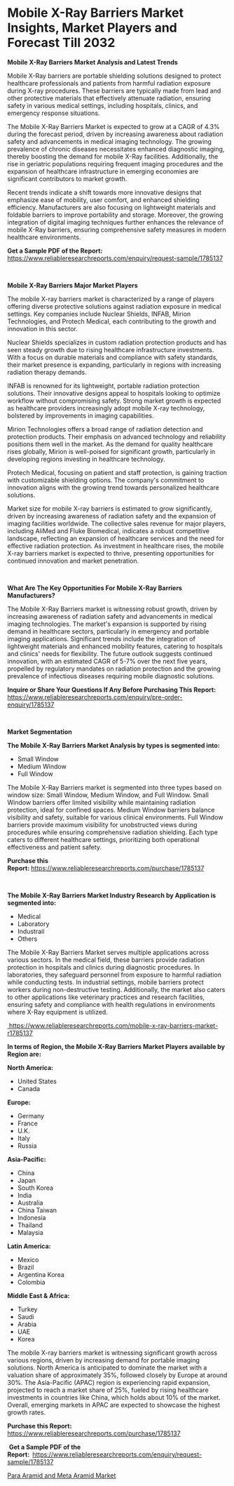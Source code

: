 <p><h1>Mobile X-Ray Barriers Market Insights, Market Players and Forecast Till 2032</h1></p><p><strong>Mobile X-Ray Barriers Market Analysis and Latest Trends</strong></p>
<p><p>Mobile X-Ray barriers are portable shielding solutions designed to protect healthcare professionals and patients from harmful radiation exposure during X-ray procedures. These barriers are typically made from lead and other protective materials that effectively attenuate radiation, ensuring safety in various medical settings, including hospitals, clinics, and emergency response situations.</p><p>The Mobile X-Ray Barriers Market is expected to grow at a CAGR of 4.3% during the forecast period, driven by increasing awareness about radiation safety and advancements in medical imaging technology. The growing prevalence of chronic diseases necessitates enhanced diagnostic imaging, thereby boosting the demand for mobile X-Ray facilities. Additionally, the rise in geriatric populations requiring frequent imaging procedures and the expansion of healthcare infrastructure in emerging economies are significant contributors to market growth.</p><p>Recent trends indicate a shift towards more innovative designs that emphasize ease of mobility, user comfort, and enhanced shielding efficiency. Manufacturers are also focusing on lightweight materials and foldable barriers to improve portability and storage. Moreover, the growing integration of digital imaging techniques further enhances the relevance of mobile X-Ray barriers, ensuring comprehensive safety measures in modern healthcare environments.</p></p>
<p><strong>Get a Sample PDF of the Report:&nbsp;</strong> <a href="https://www.reliableresearchreports.com/enquiry/request-sample/1785137?utm_campaign=2098&utm_medium=2&utm_source=Github&utm_content=ia&utm_term=25032025&utm_id=mobile-x-ray-barriers">https://www.reliableresearchreports.com/enquiry/request-sample/1785137</a></p>
<p>&nbsp;</p>
<p><strong>Mobile X-Ray Barriers Major Market Players</strong></p>
<p><p>The mobile X-ray barriers market is characterized by a range of players offering diverse protective solutions against radiation exposure in medical settings. Key companies include Nuclear Shields, INFAB, Mirion Technologies, and Protech Medical, each contributing to the growth and innovation in this sector.</p><p>Nuclear Shields specializes in custom radiation protection products and has seen steady growth due to rising healthcare infrastructure investments. With a focus on durable materials and compliance with safety standards, their market presence is expanding, particularly in regions with increasing radiation therapy demands.</p><p>INFAB is renowned for its lightweight, portable radiation protection solutions. Their innovative designs appeal to hospitals looking to optimize workflow without compromising safety. Strong market growth is expected as healthcare providers increasingly adopt mobile X-ray technology, bolstered by improvements in imaging capabilities.</p><p>Mirion Technologies offers a broad range of radiation detection and protection products. Their emphasis on advanced technology and reliability positions them well in the market. As the demand for quality healthcare rises globally, Mirion is well-poised for significant growth, particularly in developing regions investing in healthcare technology.</p><p>Protech Medical, focusing on patient and staff protection, is gaining traction with customizable shielding options. The company's commitment to innovation aligns with the growing trend towards personalized healthcare solutions.</p><p>Market size for mobile X-ray barriers is estimated to grow significantly, driven by increasing awareness of radiation safety and the expansion of imaging facilities worldwide. The collective sales revenue for major players, including AliMed and Fluke Biomedical, indicates a robust competitive landscape, reflecting an expansion of healthcare services and the need for effective radiation protection. As investment in healthcare rises, the mobile X-ray barriers market is expected to thrive, presenting opportunities for continued innovation and market penetration.</p></p>
<p>&nbsp;</p>
<p><strong>What Are The Key Opportunities For Mobile X-Ray Barriers Manufacturers?</strong></p>
<p><p>The Mobile X-Ray Barriers market is witnessing robust growth, driven by increasing awareness of radiation safety and advancements in medical imaging technologies. The market's expansion is supported by rising demand in healthcare sectors, particularly in emergency and portable imaging applications. Significant trends include the integration of lightweight materials and enhanced mobility features, catering to hospitals and clinics' needs for flexibility. The future outlook suggests continued innovation, with an estimated CAGR of 5-7% over the next five years, propelled by regulatory mandates on radiation protection and the growing prevalence of infectious diseases requiring mobile diagnostic solutions.</p></p>
<p><strong>Inquire or Share Your Questions If Any Before Purchasing This Report:</strong> <a href="https://www.reliableresearchreports.com/enquiry/pre-order-enquiry/1785137?utm_campaign=2098&utm_medium=2&utm_source=Github&utm_content=ia&utm_term=25032025&utm_id=mobile-x-ray-barriers">https://www.reliableresearchreports.com/enquiry/pre-order-enquiry/1785137</a></p>
<p>&nbsp;</p>
<p><strong>Market Segmentation</strong></p>
<p><strong>The Mobile X-Ray Barriers Market Analysis by types is segmented into:</strong></p>
<p><ul><li>Small Window</li><li>Medium Window</li><li>Full Window</li></ul></p>
<p><p>The Mobile X-Ray Barriers market is segmented into three types based on window size: Small Window, Medium Window, and Full Window. Small Window barriers offer limited visibility while maintaining radiation protection, ideal for confined spaces. Medium Window barriers balance visibility and safety, suitable for various clinical environments. Full Window barriers provide maximum visibility for unobstructed views during procedures while ensuring comprehensive radiation shielding. Each type caters to different healthcare settings, prioritizing both operational effectiveness and patient safety.</p></p>
<p><strong>Purchase this Report:&nbsp;</strong><a href="https://www.reliableresearchreports.com/purchase/1785137?utm_campaign=2098&utm_medium=2&utm_source=Github&utm_content=ia&utm_term=25032025&utm_id=mobile-x-ray-barriers">https://www.reliableresearchreports.com/purchase/1785137</a></p>
<p>&nbsp;</p>
<p><strong>The Mobile X-Ray Barriers Market Industry Research by Application is segmented into:</strong></p>
<p><ul><li>Medical</li><li>Laboratory</li><li>Industrail</li><li>Others</li></ul></p>
<p><p>The Mobile X-Ray Barriers Market serves multiple applications across various sectors. In the medical field, these barriers provide radiation protection in hospitals and clinics during diagnostic procedures. In laboratories, they safeguard personnel from exposure to harmful radiation while conducting tests. In industrial settings, mobile barriers protect workers during non-destructive testing. Additionally, the market also caters to other applications like veterinary practices and research facilities, ensuring safety and compliance with health regulations in environments where X-Ray equipment is utilized.</p></p>
<p><a href="https://www.reliableresearchreports.com/mobile-x-ray-barriers-market-r1785137?utm_campaign=2098&utm_medium=2&utm_source=Github&utm_content=ia&utm_term=25032025&utm_id=mobile-x-ray-barriers">&nbsp;https://www.reliableresearchreports.com/mobile-x-ray-barriers-market-r1785137</a></p>
<p><strong>In terms of Region, the Mobile X-Ray Barriers Market Players available by Region are:</strong></p>
<p>
    <p> <strong> North America: </strong>
        <ul>
            <li>United States</li>
            <li>Canada</li>
        </ul>
        </p> 
    <p> <strong> Europe: </strong>
        <ul>
            <li>Germany</li>
            <li>France</li>
            <li>U.K.</li>
            <li>Italy</li>
            <li>Russia</li>
        </ul>
        </p> 
    <p> <strong> Asia-Pacific: </strong>
        <ul>
            <li>China</li>
            <li>Japan</li>
            <li>South Korea</li>
            <li>India</li>
            <li>Australia</li>
            <li>China Taiwan</li>
            <li>Indonesia</li>
            <li>Thailand</li>
            <li>Malaysia</li>
        </ul>
        </p> 
    <p> <strong> Latin America: </strong>
        <ul>
            <li>Mexico</li>
            <li>Brazil</li>
            <li>Argentina Korea</li>
            <li>Colombia</li>
        </ul>
        </p> 
    <p> <strong> Middle East & Africa: </strong>
        <ul>
            <li>Turkey</li>
            <li>Saudi</li>
            <li>Arabia</li>
            <li>UAE</li>
            <li>Korea</li>
        </ul>
    </p>
    </p>
<p><p>The mobile X-ray barriers market is witnessing significant growth across various regions, driven by increasing demand for portable imaging solutions. North America is anticipated to dominate the market with a valuation share of approximately 35%, followed closely by Europe at around 30%. The Asia-Pacific (APAC) region is experiencing rapid expansion, projected to reach a market share of 25%, fueled by rising healthcare investments in countries like China, which holds about 10% of the market. Overall, emerging markets in APAC are expected to showcase the highest growth rates.</p></p>
<p><strong>Purchase this Report: </strong><a href="https://www.reliableresearchreports.com/purchase/1785137?utm_campaign=2098&utm_medium=2&utm_source=Github&utm_content=ia&utm_term=25032025&utm_id=mobile-x-ray-barriers">https://www.reliableresearchreports.com/purchase/1785137</a></p>
<p>&nbsp;<strong>Get a Sample PDF of the Report:&nbsp;&nbsp;</strong><a href="https://www.reliableresearchreports.com/enquiry/request-sample/1785137?utm_campaign=2098&utm_medium=2&utm_source=Github&utm_content=ia&utm_term=25032025&utm_id=mobile-x-ray-barriers">https://www.reliableresearchreports.com/enquiry/request-sample/1785137</a></p>
<p><strong></strong></p>
<p><p><a href="https://github.com/AshrafKhan865/Market-Research-Report-List-1/blob/main/para-aramid-and-meta-aramid-market.md?utm_campaign=2098&utm_medium=2&utm_source=Github&utm_content=ia&utm_term=25032025&utm_id=mobile-x-ray-barriers">Para Aramid and Meta Aramid Market</a></p></p>